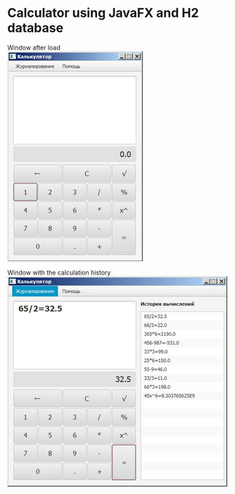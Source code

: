 # Calculator using JavaFX and H2 database

Window after load  
![alt text](screenshots/calc1.JPG "Описание будет тут")

Window with the calculation history  
![alt text](screenshots/calc2.JPG "Описание будет тут")
